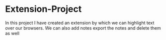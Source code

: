 # Extension-Project
In this project I have created an extension by which we can highlight text over our browsers. We can also add notes export the notes and delete them as well
